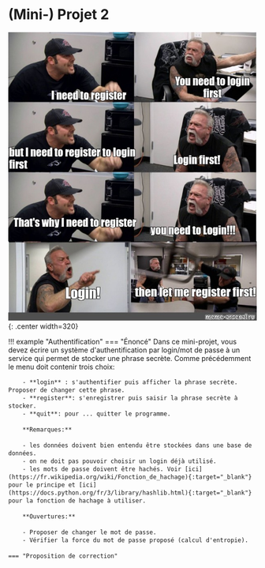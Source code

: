 # (Mini-) Projet 2

![](../images/meme_login.jpg){: .center width=320} 


!!! example "Authentification"
    === "Énoncé" 
        Dans ce mini-projet, vous devez écrire un système d'authentification par login/mot de passe à un service qui permet de stocker une phrase secrète. Comme précédemment le menu doit contenir trois choix:

        - **login** : s'authentifier puis afficher la phrase secrète. Proposer de changer cette phrase.
        - **register**: s'enregistrer puis saisir la phrase secrète à stocker.
        - **quit**: pour ... quitter le programme.

        **Remarques:**

        - les données doivent bien entendu être stockées dans une base de données.
        - on ne doit pas pouvoir choisir un login déjà utilisé.
        - les mots de passe doivent être hachés. Voir [ici](https://fr.wikipedia.org/wiki/Fonction_de_hachage){:target="_blank"}  pour le principe et [ici](https://docs.python.org/fr/3/library/hashlib.html){:target="_blank"} pour la fonction de hachage à utiliser.

        **Ouvertures:**

        - Proposer de changer le mot de passe.
        - Vérifier la force du mot de passe proposé (calcul d'entropie).

    === "Proposition de correction" 
